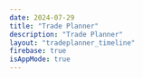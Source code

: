 ```yaml
---
date: 2024-07-29
title: "Trade Planner"
description: "Trade Planner"
layout: "tradeplanner_timeline"
firebase: true
isAppMode: true
---
```



